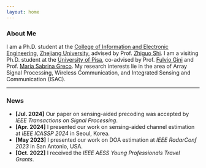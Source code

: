 ```yaml
---
layout: home
---
```


### About Me

I am a Ph.D. student at the [College of Information and Electronic Engineering](http://www.isee.zju.edu.cn/en/), [Zhejiang University](https://www.zju.edu.cn/english/), advised by Prof. [Zhiguo Shi]([https://person.zju.edu.cn/en/shiguo_shi](https://scholar.google.com/citations?user=7l8wsYgAAAAJ&hl=zh-CN)). I am a visiting Ph.D. student at the [University of Pisa](https://www.unipi.it/index.php/english), co-advised by Prof. [Fulvio Gini]([https://scholar.google.com/citations?user=jH8soRIAAAAJ&hl=en](https://scholar.google.com/citations?hl=zh-CN&user=5RQDmpcAAAAJ)) and Prof. [Maria Sabrina Greco]([https://scholar.google.com/citations?user=MLnMJ84AAAAJ&hl=en](https://scholar.google.com/citations?hl=zh-CN&user=eU-MlS8AAAAJ)).
My research interests lie in the area of Array Signal Processing, Wireless Communication, and Integrated Sensing and Communication (ISAC). 

---

### News

- **[Jul. 2024]** Our paper on sensing-aided precoding was accepted by *IEEE Transactions on Signal Processing*.
- **[Apr. 2024]** I presented our work on sensing-aided channel estimation at *IEEE ICASSP 2024* in Seoul, Korea.
- **[May 2023]** I presented our work on DOA estimation at *IEEE RadarConf 2023* in San Antonio, USA.
- **[Oct. 2022]** I received the *IEEE AESS Young Professionals Travel Grants*.
